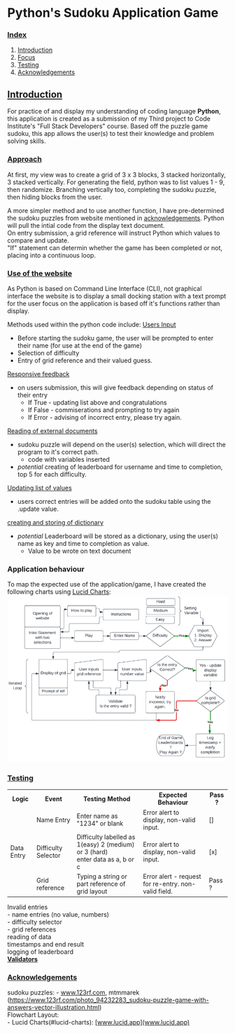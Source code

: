 # Python's Sudoku Application Game

### <u>Index</u>
1. [Introduction](#uintroductionu)
2. [Focus](#uuse-of-the-websiteu)
3. [Testing](#utestingu)
4. [Acknowledgements](#uacknowledgementsu)


## <u>Introduction</u>
For practice of and display my understanding of coding language <strong>Python</strong>, this application is created as a submission of my Third project to Code Institute's "Full Stack Developers" course. 
Based off the puzzle game sudoku, this app allows the user(s) to test their knowledge and problem solving skills.

### <u>Approach</u>
At first, my view was to create a grid of 3 x 3 blocks, 3 stacked horizontally, 3 stacked vertically. For generating the field, python was to list values 1 - 9, then randomize. Branching vertically too, completing the sudoku puzzle, then hiding blocks from the user.

A more simpler method and to use another function, I have pre-determined the sudoku puzzles from website mentioned in [acknowledgements](#acknowledgements). Python will pull the intial code from the display text document.<br>
On entry submission, a grid reference will instruct Python which values to compare and update.<br>
"If" statement can determin whether the game has been completed or not, placing into a continuous loop.

### <u>Use of the website</u>
As Python is based on Command Line Interface (CLI), not graphical interface the website is to display a small docking station with a text prompt for the user focus on the application is based off it's functions rather than display.

Methods used within the python code include:
<u>Users Input</u>
- Before starting the sudoku game, the user will be prompted to enter their name (for use at the end of the game)
- Selection of difficulty 
- Entry of grid reference and their valued guess.

<u>Responsive feedback</u>
- on users submission, this will give feedback depending on status of their entry
    - If True - updating list above and congratulations
    - If False - commiserations and prompting to try again
    - If Error - advising of incorrect entry, please try again.

<u>Reading of external documents</u>
- sudoku puzzle will depend on the user(s) selection, which will direct the program to it's correct path.
    - code with variables inserted
- *potential* creating of leaderboard for username and time to completion, top 5 for each difficulty.

<u>Updating list of values</u>
- users correct entries will be added onto the sudoku table using the .update value.

<u>creating and storing of dictionary</u>
- *potential* Leaderboard will be stored as a dictionary, using the user(s) name as key and time to completion as value.
    - Value to be wrote on text document

### Application behaviour

To map the expected use of the application/game, I have created the following charts using [Lucid Charts](#lucid-charts):
<img src = assets\images\readme_images\sudoku_flowchart.png>

### <u>Testing</u>
<table>
<th>Logic</th>
<th>Event</th>
<th>Testing Method</th>
<th>Expected Behaviour</th>
<th>Pass ?</th>
<tr>
<td rowspan = 3>Data Entry</td>
<td>Name Entry</td>
<td>Enter name as "1234" or blank</td>
<td>Error alert to display, non-valid input.</td>
<td>[]</td>
</tr>
<tr>
<td>Difficulty Selector</td>
<td>Difficulty labelled as 1(easy) 2 (medium) or 3 (hard)<br>
enter data as a, b or c</td>
<td>Error alert to display, non-valid input.</td>
<td>[x]</td>
</tr>
<tr>
<td>Grid reference</td>
<td>Typing a string or part reference of grid layout</td>
<td>Error alert - request for re-entry. non-valid field.</td>
<td>Pass ?</td>
</tr>
</table>
Invalid entries<br>
    - name entries (no value, numbers)<br>
    - difficulty selector<br>
    - grid references <br>
reading of data<br>
timestamps and end result<br>
logging of leaderboard
<br>
<strong><u>Validators</u></strong>

### <u>Acknowledgements</u>

sudoku puzzles:
    - www.123rf.com, mtmmarek (https://www.123rf.com/photo_94232283_sudoku-puzzle-game-with-answers-vector-illustration.html)<br>
Flowchart Layout:<br>
    - Lucid Charts(#lucid-charts): [www.lucid.app](www.lucid.app)<br>
 